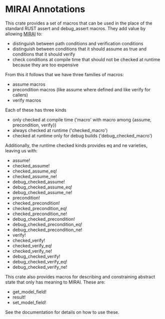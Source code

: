 # MIRAI Annotations

This crate provides a set of macros that can be used in the place of the standard RUST assert and debug_assert macros.
They add value by allowing [MIRAI](https://github.com/facebookexperimental/MIRAI) to:
* distinguish between path conditions and verification conditions
* distinguish between conditions that it should assume as true and conditions that it should verify
* check conditions at compile time that should not be checked at runtime because they are too expensive

From this it follows that we have three families of macros:
* assume macros
* precondition macros (like assume where defined and like verify for callers)
* verify macros

Each of these has three kinds
* only checked at compile time ('macro' with macro among {assume, precondition, verify})
* always checked at runtime ('checked_macro')
* checked at runtime only for debug builds ('debug_checked_macro')

Additionally, the runtime checked kinds provides eq and ne varieties, leaving us with:
* assume!
* checked_assume!
* checked_assume_eq!
* checked_assume_ne!
* debug_checked_assume!
* debug_checked_assume_eq!
* debug_checked_assume_ne!
* precondition!
* checked_precondition!
* checked_precondition_eq!
* checked_precondition_ne!
* debug_checked_precondition!
* debug_checked_precondition_eq!
* debug_checked_precondition_ne!
* verify!
* checked_verify!
* checked_verify_eq!
* checked_verify_ne!
* debug_checked_verify!
* debug_checked_verify_eq!
* debug_checked_verify_ne!

This crate also provides macros for describing and constraining abstract state that only has meaning to MIRAI. These are:
* get_model_field!
* result!
* set_model_field!

See the documentation for details on how to use these.
